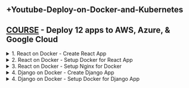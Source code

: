 ## +Youtube-Deploy-on-Docker-and-Kubernetes

## [COURSE](https://www.youtube.com/watch?v=-ANCcFQBk6I) - Deploy 12 apps to AWS, Azure, & Google Cloud

<details>
<summary>1. React on Docker - Create React App </summary>

# React on Docker - Create React App

```x
npx create-react-app my_demo_app
```

## Run React App

```x
npm run start
```

### my_projects/10_deploy_on_docker/my_demo_app/src/index.js:

```js
import React from 'react';
import ReactDOM from 'react-dom/client';
import './index.css';
import App from './App';
import reportWebVitals from './reportWebVitals';

const root = ReactDOM.createRoot(document.getElementById('root'));
root.render(
  <React.StrictMode>
    <App />
  </React.StrictMode>
);

// If you want to start measuring performance in your app, pass a function
// to log results (for example: reportWebVitals(console.log))
// or send to an analytics endpoint. Learn more: https://bit.ly/CRA-vitals
reportWebVitals();

```

### my_projects/10_deploy_on_docker/my_demo_app/src/App.js:

```js
import logo from "./logo.svg";
import "./App.css";

function App() {
  return (
    <div className="App">
      <header className="App-header">
        <img src={logo} className="App-logo" alt="logo" />
        <h1>Welcome to REACT!</h1>
      </header>
    </div>
  );
}

export default App;

```

![image](https://github.com/user-attachments/assets/32522335-cc71-48d4-97e1-c2c93686ca25)

<img width="1439" alt="image" src="https://github.com/user-attachments/assets/004d4aa9-0408-4d87-8b3a-bd5d1129a7fd">
<img width="1439" alt="image" src="https://github.com/user-attachments/assets/66257601-8df5-4313-a97e-a2757d0f0022">

# #END</details>

<details>
<summary>2. React on Docker - Setup Docker for React App </summary>

# React on Docker - Setup Docker for React App

## Install Docker

```x
https://docs.docker.com/desktop/install/mac-install/
```

<img width="788" alt="image" src="https://github.com/user-attachments/assets/722d073d-025f-4271-a282-89040f006298">

## Check Docker Versions

```x
docker
docker --version
docker-compose --version
```

<img width="970" alt="image" src="https://github.com/user-attachments/assets/23f48e1f-7cf9-494e-a1d8-443520ab5a69">
<img width="1443" alt="image" src="https://github.com/user-attachments/assets/f6273484-bfd6-4515-83be-da1c66d24aa0">

### my_projects/10_deploy_on_docker/my_demo_app/Dockerfile:

```x
FROM node:15.4 as build

WORKDIR /app

COPY package*.json .
RUN npm install
COPY . .
RUN npm run build

```

### Run NPM Build

```x
npm run build
```

<img width="1350" alt="image" src="https://github.com/user-attachments/assets/0d1a0e86-10e9-4f51-a093-f210f6cdab21">
<img width="1350" alt="image" src="https://github.com/user-attachments/assets/51348bc1-301d-48bb-b273-39efe56726b0">

# #END</details>

<details>
<summary>3. React on Docker - Setup Nginx for Docker </summary>

# React on Docker - Setup Nginx for Docker

### my_projects/10_deploy_on_docker/my_demo_app/Dockerfile:

```x
FROM node:15.4 as build

WORKDIR /app

COPY package*.json .
RUN npm install
COPY . .
RUN npm run build

FROM nginx:1.19

COPY ./nginx/nginx.conf /etc/nginx/nginx.conf
COPY --from=build /app/build /usr/share/nginx/html

```

### my_projects/10_deploy_on_docker/my_demo_app/nginx/nginx.conf:

```x
worker_processes 1;

events {
    worker_connections 1024;
}

http {
    server {
        listen 80;
        server_name localhost;

        root /usr/share/nginx/html;
        index index.html index.htm;
        include /etc/nginx/mime.types;

        gzip on;
        gzip_min_length 1000;
        gzip_proxied expired no-cache no-store private auth;
        gzip_types text/plain text/css application/json application/javascript application/x-javascript text/xml application/xml application/xml+rss text/javascript;

        location / {
            try_files $uri $uri/ /index.html;
        }
    }
}
```

## Build Dockerfile

```x
docker build -t app .
```

<img width="1306" alt="image" src="https://github.com/user-attachments/assets/66e4f0e5-af66-49e8-95b0-9dd7db866aac">

## Run Docker Container

```x
docker run -p 8888:80 app
```

```x
http://localhost:8888/
```

![image](https://github.com/user-attachments/assets/e0fc21b8-53c6-4ac6-b3a6-cfeb3f65c3c3)

<img width="1443" alt="image" src="https://github.com/user-attachments/assets/bbc7da8f-2614-4d34-8aab-c42bf31710f8">
<img width="1443" alt="image" src="https://github.com/user-attachments/assets/e74c46b8-82a3-4332-a101-d35c753b07d5">
<img width="1349" alt="image" src="https://github.com/user-attachments/assets/df5e23ce-0816-44e1-bf1d-1df6b7352d66">
<img width="1349" alt="image" src="https://github.com/user-attachments/assets/b1d241cf-742a-4dd8-ad5a-15058caeca72">

# #END</details>

<details>
<summary>4. Django on Docker - Create Django App </summary>

# Django on Docker - Create Django App

## Install venv

```x
python -m venv venv
```

## Activate venv

```x
# venv\Scripts\activate
source venv/bin/activate
```

## Install Django

```x
python -m pip install Django
pip install django
pip install django==5.0
```

## Install Other Project Dependencies: djangorestframework, markdown, django-filter, mock, Pillow, mysqlclient, django-mysql, python-decouple

```x
pip install djangorestframework markdown django-filter mock pillow django-mysql python-decouple
```

```x
brew install mysql
xcode-select --install
pip install mysqlclient
```

## Get dependencies

```x
pip freeze
```

```x
asgiref==3.8.1
Django==5.0.6
django-filter==24.2
django-mysql==4.14.0
djangorestframework==3.15.2
Markdown==3.6
mock==5.1.0
mysqlclient==2.2.4
pillow==10.4.0
python-decouple==3.8
sqlparse==0.5.0
```

## Save Dependencies to Requirements.txt

```x
pip freeze > requirements.txt
```

## Install requirements from Requirements.txt

```x
pip install -r requirements.txt
```

## Deactivate a virtual environment

```x
deactivate
```

## Create Django Project

```x
django-admin startproject admin_project .
```

## Create Django App - users

```x
python manage.py startapp users_app
```

### src-AI-Software/my_projects/07_react_django_practical/admin_project/settings.py:

```py
# Application definition

INSTALLED_APPS = [
    'django.contrib.admin',
    'django.contrib.auth',
    'django.contrib.contenttypes',
    'django.contrib.sessions',
    'django.contrib.messages',
    'django.contrib.staticfiles',
    # apps
    'rest_framework',
    'users_app'
]
```

## Run Migrations

```x
python manage.py makemigrations
python manage.py migrate
```

## Start Local Server

```x
python manage.py runserver
```

```x
(venv) ➜  07_react_django_practical git:(main) ✗ python manage.py runserver
Watching for file changes with StatReloader
Performing system checks...

System check identified no issues (0 silenced).
July 10, 2024 - 19:44:10
Django version 5.0.7, using settings 'admin_project.settings'
Starting development server at http://127.0.0.1:8000/
Quit the server with CONTROL-C.
```

![image](https://github.com/omeatai/src-AI-Software/assets/32337103/e39eef9e-8179-4904-83ba-c12faed70e02)

# #END</details>

<details>
<summary>4. Django on Docker - Setup Docker for Django App </summary>

# Django on Docker - Setup Docker for Django App 

## Install Docker

```x
https://docs.docker.com/desktop/install/mac-install/
```

<img width="788" alt="image" src="https://github.com/user-attachments/assets/722d073d-025f-4271-a282-89040f006298">

## Check Docker Versions

```x
docker
docker --version
docker-compose --version
```

<img width="970" alt="image" src="https://github.com/user-attachments/assets/23f48e1f-7cf9-494e-a1d8-443520ab5a69">
<img width="1443" alt="image" src="https://github.com/user-attachments/assets/f6273484-bfd6-4515-83be-da1c66d24aa0">

```x

```

```x

```

```x

```

```x

```

```x

```

```x

```

```x

```

```x

```

```x

```

```x

```

# #END</details>
